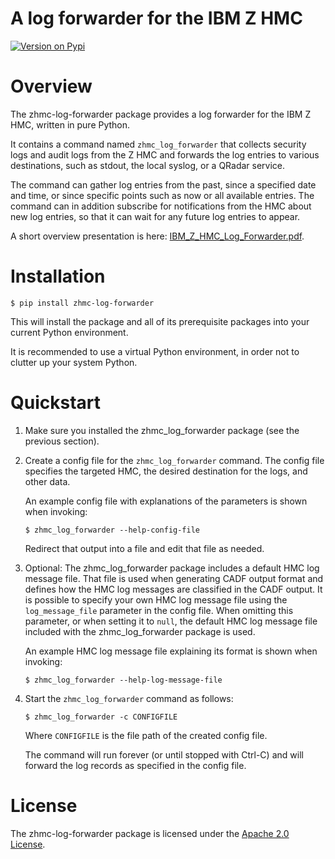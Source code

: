# A log forwarder for the IBM Z HMC

[![Version on Pypi](https://img.shields.io/pypi/v/zhmc-log-forwarder.svg)](https://pypi.python.org/pypi/zhmc-log-forwarder/)
<!---
[![Test status (master)](https://github.com/zhmcclient/zhmc-log-forwarder/actions/workflows/test.yml/badge.svg?branch=master)](https://github.com/zhmcclient/zhmc-log-forwarder/actions/workflows/test.yml?query=branch%3Amaster)
[![Docs status (master)](https://readthedocs.org/projects/zhmc-log-forwarder/badge/?version=latest)](https://readthedocs.org/projects/zhmc-log-forwarder/builds/)
[![Test coverage (master)](https://coveralls.io/repos/github/zhmcclient/zhmc-log-forwarder/badge.svg?branch=master)](https://coveralls.io/github/zhmcclient/zhmc-log-forwarder?branch=master)
[![CodeClimate status](https://codeclimate.com/github/zhmcclient/zhmc-log-forwarder/badges/gpa.svg)](https://codeclimate.com/github/zhmcclient/zhmc-log-forwarder)
--->

# Overview

The zhmc-log-forwarder package provides a log forwarder for the IBM Z
HMC, written in pure Python.

It contains a command named `zhmc_log_forwarder` that collects security
logs and audit logs from the Z HMC and forwards the log entries to
various destinations, such as stdout, the local syslog, or a QRadar
service.

The command can gather log entries from the past, since a specified date
and time, or since specific points such as now or all available entries.
The command can in addition subscribe for notifications from the HMC
about new log entries, so that it can wait for any future log entries to
appear.

A short overview presentation is here:
[IBM_Z\_HMC_Log_Forwarder.pdf](IBM_Z_HMC_Log_Forwarder.pdf).

# Installation

``` text
$ pip install zhmc-log-forwarder
```

This will install the package and all of its prerequisite packages into
your current Python environment.

It is recommended to use a virtual Python environment, in order not to
clutter up your system Python.

# Quickstart

1.  Make sure you installed the zhmc_log_forwarder package (see the
    previous section).

2.  Create a config file for the `zhmc_log_forwarder` command. The
    config file specifies the targeted HMC, the desired destination for
    the logs, and other data.

    An example config file with explanations of the parameters is shown
    when invoking:

    ``` text
    $ zhmc_log_forwarder --help-config-file
    ```

    Redirect that output into a file and edit that file as needed.

3.  Optional: The zhmc_log_forwarder package includes a default HMC log
    message file. That file is used when generating CADF output format
    and defines how the HMC log messages are classified in the CADF
    output. It is possible to specify your own HMC log message file
    using the `log_message_file` parameter in the config file. When
    omitting this parameter, or when setting it to `null`, the default
    HMC log message file included with the zhmc_log_forwarder package is
    used.

    An example HMC log message file explaining its format is shown when
    invoking:

    ``` text
    $ zhmc_log_forwarder --help-log-message-file
    ```

4.  Start the `zhmc_log_forwarder` command as follows:

    ``` text
    $ zhmc_log_forwarder -c CONFIGFILE
    ```

    Where `CONFIGFILE` is the file path of the created config file.

    The command will run forever (or until stopped with Ctrl-C) and will
    forward the log records as specified in the config file.

# License

The zhmc-log-forwarder package is licensed under the [Apache 2.0
License](https://github.com/zhmcclient/zhmc-log-forwarder/tree/master/LICENSE).
